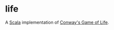 # life

<!-- [START BADGES] -->
<!-- [END BADGES] -->

A [Scala](https://scala-lang.org/) implementation of [Conway's Game of Life](https://en.wikipedia.org/wiki/Conway%27s_Game_of_Life).
